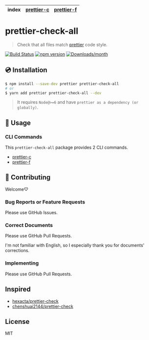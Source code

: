 | index | [prettier-c] | [prettier-f] |
|-------|---------------|---------|


# prettier-check-all 

> Check that all files match [prettier](https://github.com/prettier/prettier) code style.

[![Build Status](https://api.travis-ci.org/sosout/prettier-check-all.svg?branch=master)](https://travis-ci.org/sosout/prettier-check-all) 
[![npm version](https://img.shields.io/npm/v/prettier-check-all.svg?style=flat)](https://www.npmjs.com/package/prettier-check-all)
[![Downloads/month](https://img.shields.io/npm/dm/prettier-check-all.svg)](http://www.npmtrends.com/prettier-check-all)

## 💿 Installation

```bash
$ npm install --save-dev prettier prettier-check-all
# or
$ yarn add prettier prettier-check-all --dev
```

> It requires `Node@>=6` and have `prettier as a dependency (or globally)`.

## 📖 Usage

### CLI Commands

This `prettier-check-all` package provides 2 CLI commands.

- [prettier-c]
- [prettier-f]

## 🍻 Contributing

Welcome♡

### Bug Reports or Feature Requests

Please use GitHub Issues.

### Correct Documents

Please use GitHub Pull Requests.

I'm not familiar with English, so I especially thank you for documents' corrections.

### Implementing

Please use GitHub Pull Requests.

[prettier-c]: docs/prettier-c.md
[prettier-f]: docs/prettier-f.md

## Inspired

- [hexacta/prettier-check](https://github.com/hexacta/prettier-check)
- [chenshuai2144/prettier-check](https://github.com/chenshuai2144/prettier-check)

## License

MIT
